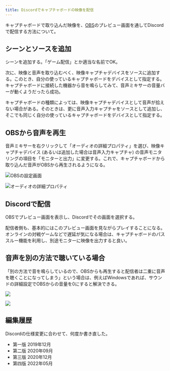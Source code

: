 ```yaml
---
title: Discordでキャプチャボードの映像を配信
---
```


キャプチャボードで取り込んだ映像を、[OBS](https://obsproject.com/ja)のプレビュー画面を通してDiscordで配信する方法について。

## シーンとソースを追加

シーンを追加する。「ゲーム配信」とか適当な名前でOK。

次に、映像と音声を取り込むべく、映像キャプチャデバイスをソースに追加する。このとき、自分の使っているキャプチャボードをデバイスとして指定する。キャプチャボードに接続した機器から音を鳴らしてみて、音声ミキサーの音量バーが動くようだったら成功。

キャプチャボードの種類によっては、映像キャプチャデバイスとして音声が拾えない場合がある。そのときは、更に音声入力キャプチャをソースとして追加し、そこでも同じく自分の使っているキャプチャボードをデバイスとして指定する。

## OBSから音声を再生

音声ミキサーを右クリックして「オーディオの詳細プロパティ」を選び、映像キャプチャデバイス (あるいは追加した場合は音声入力キャプチャ) の音声モニタリングの項目を「モニターと出力」に変更する。これで、キャプチャボードから取り込んだ音声がOBSから再生されるようになる。

![](https://i.imgur.com/6lYUlZbh.png "OBSの設定画面")

![](https://i.imgur.com/ECnqZXnh.png "オーディオの詳細プロパティ")

## Discordで配信

OBSでプレビュー画面を表示し、Discordでその画面を選択する。

配信者側も、基本的にはこのプレビュー画面を見ながらプレイすることになる。オンラインの対戦ゲームなどで遅延が気になる場合は、キャプチャボードのパススルー機能を利用し、別途モニターに映像を出力すると良い。

## 音声を別の方法で聴いている場合

「別の方法で音を鳴らしているので、OBSからも再生すると配信者は二重に音声を聴くことになってしまう」という場合は、例えばWindowsであれば、サウンドの詳細設定でOBSからの音量を0にすると解決できる。

![](https://i.imgur.com/Ew9zpYMh.png)

![](https://i.imgur.com/MmIeqI6h.png)

## 編集履歴

Discordの仕様変更に合わせて、何度か書き直した。

- 第一版 2019年12月
- 第二版 2020年09月
- 第三版 2020年12月
- 第四版 2022年05月
